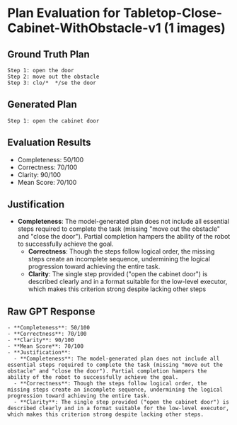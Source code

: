 # Plan Evaluation for Tabletop-Close-Cabinet-WithObstacle-v1 (1 images)

## Ground Truth Plan
```
Step 1: open the door
Step 2: move out the obstacle
Step 3: clo/*  */se the door
```

## Generated Plan
```
Step 1: open the cabinet door
```

## Evaluation Results
- Completeness: 50/100
- Correctness: 70/100
- Clarity: 90/100
- Mean Score: 70/100

## Justification
- **Completeness**: The model-generated plan does not include all essential steps required to complete the task (missing "move out the obstacle" and "close the door"). Partial completion hampers the ability of the robot to successfully achieve the goal.  
  - **Correctness**: Though the steps follow logical order, the missing steps create an incomplete sequence, undermining the logical progression toward achieving the entire task.  
  - **Clarity**: The single step provided ("open the cabinet door") is described clearly and in a format suitable for the low-level executor, which makes this criterion strong despite lacking other steps

## Raw GPT Response
```
- **Completeness**: 50/100  
- **Correctness**: 70/100  
- **Clarity**: 90/100  
- **Mean Score**: 70/100  
- **Justification**:  
  - **Completeness**: The model-generated plan does not include all essential steps required to complete the task (missing "move out the obstacle" and "close the door"). Partial completion hampers the ability of the robot to successfully achieve the goal.  
  - **Correctness**: Though the steps follow logical order, the missing steps create an incomplete sequence, undermining the logical progression toward achieving the entire task.  
  - **Clarity**: The single step provided ("open the cabinet door") is described clearly and in a format suitable for the low-level executor, which makes this criterion strong despite lacking other steps.
```
